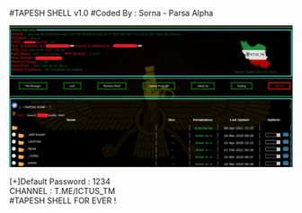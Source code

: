 #TAPESH SHELL v1.0
#Coded By : Sorna - Parsa Alpha 


![alt text](https://github.com/TAPESH-TEAM/TAPESH-SHELL-v1.0/blob/main/photo_2021-08-11_02-21-53.jpg)

[+]Default Password : 1234<br/>
CHANNEL : T.ME/ICTUS_TM<br/>
#TAPESH SHELL FOR EVER !
